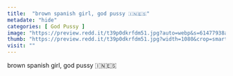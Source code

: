 ```yaml
---
title:  "brown spanish girl, god pussy 🇮🇳🇪🇸"
metadate: "hide"
categories: [ God Pussy ]
image: "https://preview.redd.it/t39p0dkrfdm51.jpg?auto=webp&s=61477938a89fd30853fee401679c9a988c27a143"
thumb: "https://preview.redd.it/t39p0dkrfdm51.jpg?width=1080&crop=smart&auto=webp&s=652626a9ff9861cca0894980f0e168fbc316cffb"
visit: ""
---
```

brown spanish girl, god pussy 🇮🇳🇪🇸
